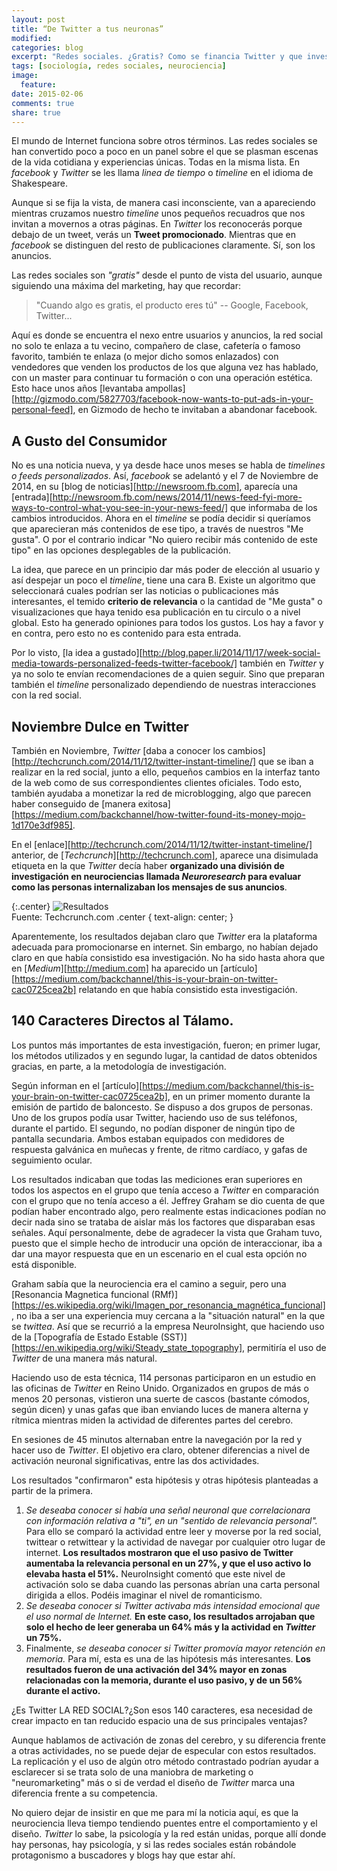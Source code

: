 ```yaml
---
layout: post
title: “De Twitter a tus neuronas”
modified:
categories: blog
excerpt: "Redes sociales. ¿Gratis? Como se financia Twitter y que investigaciones se han realizado para determinar si enviar un tweet y ver anuncios realmente "conecta" con el usuario."
tags: [sociología, redes sociales, neurociencia]
image:
  feature:
date: 2015-02-06
comments: true
share: true
---
```


El mundo de Internet funciona sobre otros términos. Las redes sociales se han convertido poco a poco en un panel sobre el que se plasman escenas de la vida cotidiana y experiencias únicas. Todas en la misma lista. En *facebook* y *Twitter* se les llama *linea de tiempo* o *timeline* en el idioma de Shakespeare.

Aunque si se fija la vista, de manera casi inconsciente, van a apareciendo mientras cruzamos nuestro *timeline* unos pequeños recuadros que nos invitan a movernos a otras páginas. En *Twitter* los reconocerás porque debajo de un tweet, verás un **Tweet promocionado**. Mientras que en *facebook* se distinguen del resto de publicaciones claramente. Sí, son los anuncios.

Las redes sociales son *"gratis"* desde el punto de vista del usuario, aunque siguiendo una máxima del marketing, hay que recordar:

> "Cuando algo es gratis, el producto eres tú" -- Google, Facebook, Twitter...

Aquí es donde se encuentra el nexo entre usuarios y anuncios, la red social no solo te enlaza a tu vecino, compañero de clase, cafetería o famoso favorito, también te enlaza (o mejor dicho somos enlazados) con vendedores que venden los productos de los que alguna vez has hablado, con un master para continuar tu formación o con una operación estética. Esto hace unos años [levantaba ampollas][http://gizmodo.com/5827703/facebook-now-wants-to-put-ads-in-your-personal-feed], en Gizmodo de hecho te invitaban a abandonar facebook.

## A Gusto del Consumidor

No es una noticia nueva, y ya desde hace unos meses se habla de *timelines o feeds personalizados*. Así, *facebook* se adelantó y el 7 de Noviembre de 2014, en su [blog de noticias][http://newsroom.fb.com], aparecía una [entrada][http://newsroom.fb.com/news/2014/11/news-feed-fyi-more-ways-to-control-what-you-see-in-your-news-feed/] que informaba de los cambios introducidos. Ahora en el *timeline* se podía decidir si queríamos que aparecieran más contenidos de ese tipo, a través de nuestros "Me gusta". O por el contrario indicar "No quiero recibir más contenido de este tipo" en las opciones desplegables de la publicación.

La idea, que parece en un principio dar más poder de elección al usuario y así despejar un poco el *timeline*, tiene una cara B. Existe un algoritmo que seleccionará cuales podrían ser las noticias o publicaciones más interesantes, el temido **criterio de relevancia** o la cantidad de "Me gusta" o visualizaciones que haya tenido esa publicación en tu circulo o a nivel global. Esto ha generado opiniones para todos los gustos. Los hay a favor y en contra, pero esto no es contenido para esta entrada.

Por lo visto, [la idea a gustado][http://blog.paper.li/2014/11/17/week-social-media-towards-personalized-feeds-twitter-facebook/] también en *Twitter* y ya no solo te envían recomendaciones de a quien seguir. Sino que preparan también el *timeline* personalizado dependiendo de nuestras interacciones con la red social.

## Noviembre Dulce en Twitter

También en Noviembre, *Twitter* [daba a conocer los cambios][http://techcrunch.com/2014/11/12/twitter-instant-timeline/] que se iban a realizar en la red social, junto a ello, pequeños cambios en la interfaz tanto de la web como de sus correspondientes clientes oficiales. Todo esto, también ayudaba a monetizar la red de microblogging, algo que parecen haber conseguido de [manera exitosa][https://medium.com/backchannel/how-twitter-found-its-money-mojo-1d170e3df985].

En el [enlace][http://techcrunch.com/2014/11/12/twitter-instant-timeline/] anterior, de [*Techcrunch*][http://techcrunch.com], aparece una disimulada etiqueta en la que *Twitter* decía haber **organizado una división de investigación en neurociencias llamada *Neuroresearch* para evaluar como las personas internalizaban los mensajes de sus anuncios**.

{:.center}
![Resultados](https://tctechcrunch2011.files.wordpress.com/2014/11/twitter-research-results.png?w=680&h=375)  
Fuente: Techcrunch.com
.center {
  text-align: center;
}

Aparentemente, los resultados dejaban claro que *Twitter* era la plataforma adecuada para promocionarse en internet. Sin embargo, no habían dejado claro en que había consistido esa investigación. No ha sido hasta ahora que en [*Medium*][http://medium.com] ha aparecido un [artículo][https://medium.com/backchannel/this-is-your-brain-on-twitter-cac0725cea2b] relatando en que había consistido esta investigación.

## 140 Caracteres Directos al Tálamo.

Los puntos más importantes de esta investigación, fueron; en primer lugar, los métodos utilizados y en segundo lugar, la cantidad de datos obtenidos gracias, en parte, a la metodología de investigación.

Según informan en el [artículo][https://medium.com/backchannel/this-is-your-brain-on-twitter-cac0725cea2b], en un primer momento durante la emisión de partido de baloncesto. Se dispuso a dos grupos de personas. Uno de los grupos podía usar Twitter, haciendo uso de sus teléfonos, durante el partido. El segundo, no podían disponer de ningún tipo de pantalla secundaria. Ambos estaban equipados con medidores de respuesta galvánica en muñecas y frente, de ritmo cardíaco, y gafas de seguimiento ocular.

Los resultados indicaban que todas las mediciones eran superiores en todos los aspectos en el grupo que tenía acceso a *Twitter* en comparación con el grupo que no tenía acceso a él. Jeffrey Graham se dio cuenta de que podían haber encontrado algo, pero realmente estas indicaciones podían no decir nada sino se trataba de aislar más los factores que disparaban esas señales. Aquí personalmente, debe de agradecer la vista que Graham tuvo, puesto que el simple hecho de introducir una opción de interaccionar, iba a dar una mayor respuesta que en un escenario en el cual esta opción no está disponible.

Graham sabía que la neurociencia era el camino a seguir, pero una [Resonancia Magnetica funcional (RMf)][https://es.wikipedia.org/wiki/Imagen_por_resonancia_magnética_funcional], no iba a ser una experiencia muy cercana a la "situación natural" en la que se *twittea*. Así que se recurrió a la empresa NeuroInsight, que haciendo uso de la [Topografía de Estado Estable (SST)][https://en.wikipedia.org/wiki/Steady_state_topography], permitiría el uso de *Twitter* de una manera más natural.

Haciendo uso de esta técnica, 114 personas participaron en un estudio en las oficinas de *Twitter* en Reino Unido. Organizados en grupos de más o menos 20 personas, vistieron una suerte de cascos (bastante cómodos, según dicen) y unas gafas que iban enviando luces de manera alterna y rítmica mientras miden la actividad de diferentes partes del cerebro.

En sesiones de 45 minutos alternaban entre la navegación por la red y hacer uso de *Twitter*. El objetivo era claro, obtener diferencias a nivel de activación neuronal significativas, entre las dos actividades.

Los resultados "confirmaron" esta hipótesis y otras hipótesis planteadas a partir de la primera.

1. *Se deseaba conocer si había una señal neuronal que correlacionara con información relativa a "ti", en un "sentido de relevancia personal".* Para ello se comparó la actividad entre leer y moverse por la red social, twittear o retwittear y la actividad de navegar por cualquier otro lugar de internet. **Los resultados mostraron que el uso pasivo de Twitter aumentaba la relevancia personal en un 27%, y que el uso activo lo elevaba hasta el 51%.** NeuroInsight comentó que este nivel de activación solo se daba cuando las personas abrían una carta personal dirigida a ellos. Podéis imaginar el nivel de romanticismo.
2. *Se deseaba conocer si Twitter activaba más intensidad emocional que el uso normal de Internet.* **En este caso, los resultados arrojaban que solo el hecho de leer generaba un 64% más y la actividad en *Twitter* un 75%.**
3. Finalmente, *se deseaba conocer si Twitter promovía mayor retención en memoria.* Para mí, esta es una de las hipótesis más interesantes. **Los resultados fueron de una activación del 34% mayor en zonas relacionadas con la memoria, durante el uso pasivo, y de un 56% durante el activo.**

¿Es Twitter LA RED SOCIAL?¿Son esos 140 caracteres, esa necesidad de crear impacto en tan reducido espacio una de sus principales ventajas?

Aunque hablamos de activación de zonas del cerebro, y su diferencia frente a otras actividades, no se puede dejar de especular con estos resultados. La replicación y el uso de algún otro método contrastado podrían ayudar a esclarecer si se trata solo de una maniobra de marketing o "neuromarketing" más o si de verdad el diseño de *Twitter* marca una diferencia frente a su competencia.

No quiero dejar de insistir en que me para mí la noticia aquí, es que la neurociencia lleva tiempo tendiendo puentes entre el comportamiento y el diseño. *Twitter* lo sabe, la psicología y la red están unidas, porque allí donde hay personas, hay psicología, y si las redes sociales están robándole protagonismo a buscadores y blogs hay que estar ahí.
